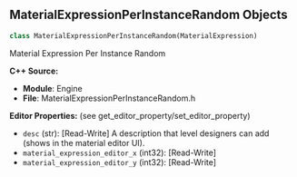 ## MaterialExpressionPerInstanceRandom Objects

```python
class MaterialExpressionPerInstanceRandom(MaterialExpression)
```

Material Expression Per Instance Random

**C++ Source:**

- **Module**: Engine
- **File**: MaterialExpressionPerInstanceRandom.h

**Editor Properties:** (see get_editor_property/set_editor_property)

- ``desc`` (str):  [Read-Write] A description that level designers can add (shows in the material editor UI).
- ``material_expression_editor_x`` (int32):  [Read-Write]
- ``material_expression_editor_y`` (int32):  [Read-Write]

<a id="unreal.MaterialExpressionPinBase"></a>